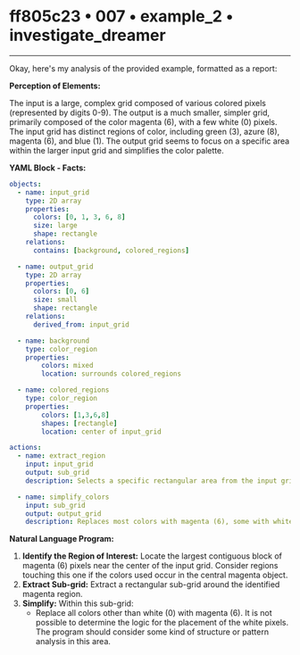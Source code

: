 # ff805c23 • 007 • example_2 • investigate_dreamer

---
Okay, here's my analysis of the provided example, formatted as a report:

**Perception of Elements:**

The input is a large, complex grid composed of various colored pixels (represented by digits 0-9). The output is a much smaller, simpler grid, primarily composed of the color magenta (6), with a few white (0) pixels. The input grid has distinct regions of color, including green (3), azure (8), magenta (6), and blue (1). The output grid seems to focus on a specific area within the larger input grid and simplifies the color palette.

**YAML Block - Facts:**



```yaml
objects:
  - name: input_grid
    type: 2D array
    properties:
      colors: [0, 1, 3, 6, 8]
      size: large
      shape: rectangle
    relations:
      contains: [background, colored_regions]

  - name: output_grid
    type: 2D array
    properties:
      colors: [0, 6]
      size: small
      shape: rectangle
    relations:
      derived_from: input_grid

  - name: background
    type: color_region
    properties:
        colors: mixed
        location: surrounds colored_regions

  - name: colored_regions
    type: color_region
    properties:
        colors: [1,3,6,8]
        shapes: [rectangle]
        location: center of input_grid

actions:
  - name: extract_region
    input: input_grid
    output: sub_grid
    description: Selects a specific rectangular area from the input grid.

  - name: simplify_colors
    input: sub_grid
    output: output_grid
    description: Replaces most colors with magenta (6), some with white(0).
```



**Natural Language Program:**

1.  **Identify the Region of Interest:** Locate the largest contiguous block of magenta (6) pixels near the center of the input grid. Consider regions touching this one if the colors used occur in the central magenta object.
2.  **Extract Sub-grid:** Extract a rectangular sub-grid around the identified magenta region.
3.  **Simplify:** Within this sub-grid:
    *   Replace all colors other than white (0) with magenta (6). It is not possible to determine the logic for the placement of the white pixels. The program should consider some kind of structure or pattern analysis in this area.



